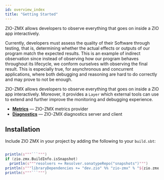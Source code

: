 ```yaml
---
id: overview_index
title: "Getting Started"
---
```


 ZIO-ZMX allows developers to observe everything that goes on inside a ZIO app interactively.

Currently, developers must assess the quality of their Software through testing, that is, determining whether the actual effects or outputs of our program match the expected results. This is an example of indirect observation since instead of observing how our program behaves throughout its lifecycle, we conform ourselves with observing the final result. This is especially true, for asynchronous and concurrent applications, where both debugging and reasoning are hard to do correctly and may prove to not be enough.

ZIO-ZMX allows developers to observe everything that goes on inside a ZIO app interactively. Moreover, it provides a `Layer` which external tools can use to extend and further improve the monitoring and debugging experience.

 - **[Metrics](metrics.md)** — ZIO-ZMX metrics provider
 - **[Diagnostics](diagnostics.md)** — ZIO-ZMX diagnostics server and client

## Installation

Include ZIO ZMX in your project by adding the following to your `build.sbt`:

```scala mdoc:passthrough

println(s"""```""")
if (zio.zmx.BuildInfo.isSnapshot)
  println(s"""resolvers += Resolver.sonatypeRepo("snapshots")""")
println(s"""libraryDependencies += "dev.zio" %% "zio-zmx" % "${zio.zmx.BuildInfo.version}"""")
println(s"""```""")

```

